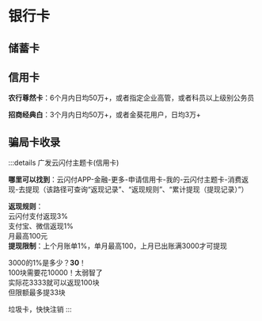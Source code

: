 # 银行卡

## 储蓄卡

## 信用卡

**农行尊然卡**：6个月内日均50万+，或者指定企业高管，或者科员以上级别公务员

**招商经典白**：3个月内日均50万+，或者金葵花用户，日均3万+

## 骗局卡收录

:::details 广发云闪付主题卡(信用卡)

**哪里可以找到**：云闪付APP-金融-更多-申请信用卡-我的-云闪付主题卡-消费返现-去提现（该路径可查询“返现记录”、“返现规则”、“累计提现（提现记录）”）

**返现规则**：  
云闪付支付返现3%  
支付宝、微信返现1%  
月最高100元  
**提现限制**：上个月账单1%，单月最高100，上月已出账满3000才可提现  

3000的1%是多少？**30**！  
100块需要花10000！太弱智了  
实际花3333就可以返现100块  
但限额最多提33块  

垃圾卡，快快注销
:::
